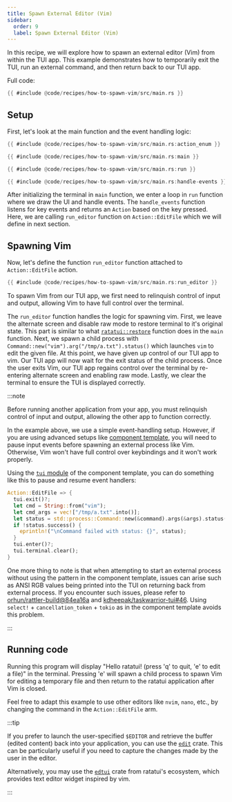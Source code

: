 ```yaml
---
title: Spawn External Editor (Vim)
sidebar:
  order: 9
  label: Spawn External Editor (Vim)
---
```


In this recipe, we will explore how to spawn an external editor (Vim) from within the TUI app. This
example demonstrates how to temporarily exit the TUI, run an external command, and then return back
to our TUI app.

Full code:

```rust collapsed title="main.rs (click to expand)"
{{ #include @code/recipes/how-to-spawn-vim/src/main.rs }}
```

## Setup

First, let's look at the main function and the event handling logic:

```rust title="main.rs"
{{ #include @code/recipes/how-to-spawn-vim/src/main.rs:action_enum }}

{{ #include @code/recipes/how-to-spawn-vim/src/main.rs:main }}

{{ #include @code/recipes/how-to-spawn-vim/src/main.rs:run }}

{{ #include @code/recipes/how-to-spawn-vim/src/main.rs:handle-events }}
```

After initializing the terminal in `main` function, we enter a loop in `run` function where we draw
the UI and handle events. The `handle_events` function listens for key events and returns an
`Action` based on the key pressed. Here, we are calling `run_editor` function on `Action::EditFile`
which we will define in next section.

## Spawning Vim

Now, let's define the function `run_editor` function attached to `Action::EditFile` action.

```rust title="main.rs"
{{ #include @code/recipes/how-to-spawn-vim/src/main.rs:run_editor }}
```

To spawn Vim from our TUI app, we first need to relinquish control of input and output, allowing Vim
to have full control over the terminal.

The `run_editor` function handles the logic for spawning vim. First, we leave the alternate screen
and disable raw mode to restore terminal to it's original state. This part is similar to what
[`ratatui::restore`](https://docs.rs/ratatui/latest/ratatui/fn.restore.html) function does in
the `main` function. Next, we spawn a child process with
`Command::new("vim").arg("/tmp/a.txt").status()` which launches `vim` to edit the given file. At
this point, we have given up control of our TUI app to vim. Our TUI app will now wait for the exit
status of the child process. Once the user exits Vim, our TUI app regains control over the terminal
by re-entering alternate screen and enabling raw mode. Lastly, we clear the terminal to ensure the
TUI is displayed correctly.

:::note

Before running another application from your app, you must relinquish control of input and output,
allowing the other app to function correctly.

In the example above, we use a simple event-handling setup. However, if you are using advanced
setups like [component template](https://github.com/ratatui-org/templates), you will need to pause
input events before spawning an external process like Vim. Otherwise, Vim won't have full control
over keybindings and it won't work properly.

Using the
[`tui` module](https://github.com/ratatui-org/templates/blob/5e823efc871107345d59e5deff9284235c1f0bbc/component/template/src/tui.rs)
of the component template, you can do something like this to pause and resume event handlers:

```rust
Action::EditFile => {
  tui.exit()?;
  let cmd = String::from("vim");
  let cmd_args = vec!["/tmp/a.txt".into()];
  let status = std::process::Command::new(&command).args(&args).status()?;
  if !status.success() {
    eprintln!("\nCommand failed with status: {}", status);
  }
  tui.enter()?;
  tui.terminal.clear();
}
```

One more thing to note is that when attempting to start an external process without using the
pattern in the component template, issues can arise such as ANSI RGB values being printed into the
TUI on returning back from external process. If you encounter such issues, please refer to
[orhun/rattler-build@84ea16a](https://github.com/orhun/rattler-build/commit/84ea16a4f5af33e2703b6330fcb977065263cef6)
and [kdheepak/taskwarrior-tui#46](https://github.com/kdheepak/taskwarrior-tui/issues/46). Using
`select!` + `cancellation_token` + `tokio` as in the component template avoids this problem.

:::

## Running code

Running this program will display "Hello ratatui! (press 'q' to quit, 'e' to edit a file)" in the
terminal. Pressing 'e' will spawn a child process to spawn Vim for editing a temporary file and then
return to the ratatui application after Vim is closed.

Feel free to adapt this example to use other editors like `nvim`, `nano`, etc., by changing the
command in the `Action::EditFile` arm.

:::tip

If you prefer to launch the user-specified `$EDITOR` and retrieve the buffer (edited content) back
into your application, you can use the [`edit`](https://crates.io/crates/edit) crate. This can be
particularly useful if you need to capture the changes made by the user in the editor.

Alternatively, you may use the [`edtui`](https://github.com/preiter93/edtui) crate from ratatui's
ecosystem, which provides text editor widget inspired by vim.

:::
